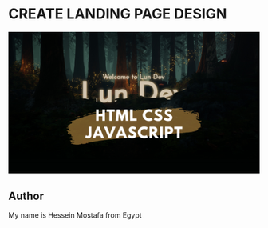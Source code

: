 
# CREATE LANDING PAGE DESIGN



![IMAGE](project.png)


## Author

My name is Hessein Mostafa from Egypt




